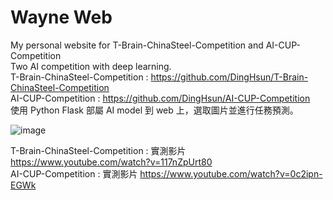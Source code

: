 # Wayne Web
My personal website for T-Brain-ChinaSteel-Competition and AI-CUP-Competition  
Two AI competition with deep learning.  
T-Brain-ChinaSteel-Competition : https://github.com/DingHsun/T-Brain-ChinaSteel-Competition  
AI-CUP-Competition : https://github.com/DingHsun/AI-CUP-Competition  
使用 Python Flask 部屬 AI model 到 web 上，選取圖片並進行任務預測。
  
![image](https://user-images.githubusercontent.com/110473288/205838905-906b6e40-48c9-4adf-837c-f83aadf7982b.png)

T-Brain-ChinaSteel-Competition : 實測影片
https://www.youtube.com/watch?v=117nZpUrt80  
AI-CUP-Competition : 實測影片
https://www.youtube.com/watch?v=0c2ipn-EGWk

